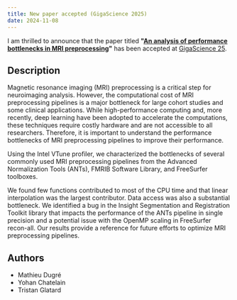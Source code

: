 ```yaml
---
title: New paper accepted (GigaScience 2025)
date: 2024-11-08
---
```


I am thrilled to announce that the paper titled **"[An analysis of performance bottlenecks in MRI preprocessing](https://academic.oup.com/gigascience/article/doi/10.1093/gigascience/giae098/8063371?login=true)"** has been accepted at [GigaScience 25](https://academic.oup.com/gigascience).


## Description
Magnetic resonance imaging (MRI) preprocessing is a critical step for neuroimaging analysis. However, the computational cost of MRI preprocessing pipelines is a major bottleneck for large cohort studies and some clinical applications. While high-performance computing and, more recently, deep learning have been adopted to accelerate the computations, these techniques require costly hardware and are not accessible to all researchers. Therefore, it is important to understand the performance bottlenecks of MRI preprocessing pipelines to improve their performance. 

Using the Intel VTune profiler, we characterized the bottlenecks of several commonly used MRI preprocessing pipelines from the Advanced Normalization Tools (ANTs), FMRIB Software Library, and FreeSurfer toolboxes. 

We found few functions contributed to most of the CPU time and that linear interpolation was the largest contributor. Data access was also a substantial bottleneck. We identified a bug in the Insight Segmentation and Registration Toolkit library that impacts the performance of the ANTs pipeline in single precision and a potential issue with the OpenMP scaling in FreeSurfer recon-all. Our results provide a reference for future efforts to optimize MRI preprocessing pipelines.

## Authors
- Mathieu Dugré
- Yohan Chatelain
- Tristan Glatard
